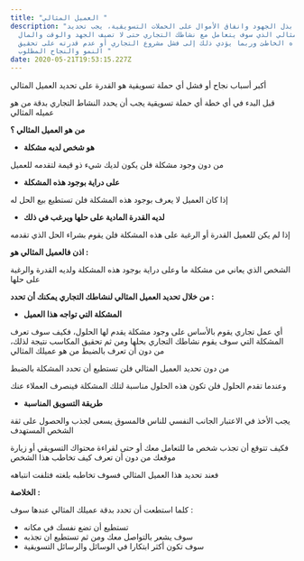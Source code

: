 ```yaml
---
title: "العميل المثالي "
description: "قبل بذل الجهود وانفاق الأموال على الحملات التسويقية، يجب تحديد
  عميلك المثالي الذي سوف يتعامل مع نشاطك التجاري حتى لا تضيف الجهد والوقت والمال
  في الاتجاه الخاطئ وربما يؤدي ذلك إلى فشل مشروع التجاري أو عدم قدرته على تحقيق
  النمو والنجاح المطلوب "
date: 2020-05-21T19:53:15.227Z
---
```



أكبر أسباب نجاح أو فشل أي حملة تسويقية هو القدرة على تحديد العميل المثالي

قبل البدء في أي خطة أي حملة تسويقية يجب أن يحدد النشاط التجاري بدقة من هو عميله المثالي



**من هو العميل المثالي ؟**



* **هو شخص لديه مشكلة**



من دون وجود مشكلة فلن يكون لديك شيء ذو قيمة لتقدمه للعميل



* **على دراية بوجود هذه المشكلة**



إذا كان العميل لا يعرف بوجود هذه المشكلة فلن تستطيع بيع الحل له



* **لديه القدرة المادية على حلها ويرغب في ذلك**



إذا لم يكن للعميل القدرة أو الرغبة على هذه المشكلة فلن يقوم بشراء الحل الذي تقدمه



**اذن فالعميل المثالي هو :**



الشخص الذي يعاني من مشكلة ما وعلى دراية بوجود هذه المشكلة ولديه القدرة والرغبة على حلها



**من خلال تحديد العميل المثالي لنشاطك التجاري يمكنك أن تحدد :**



* **المشكلة التي تواجه هذا العميل**



أي عمل تجاري يقوم بالأساس على وجود مشكلة يقدم لها الحلول، فكيف سوف تعرف المشكلة التي سوف يقوم نشاطك التجاري بحلها ومن ثم تحقيق المكاسب نتيجة لذلك، من دون أن تعرف بالضبط من هو عميلك المثالي



من دون تحديد العميل المثالي فلن تستطيع أن تحدد المشكلة بالضبط



وعندما تقدم الحلول فلن تكون هذه الحلول مناسبة لتلك المشكلة فينصرف العملاء عنك



* **طريقة التسويق المناسبة**



يجب الأخذ في الاعتبار الجانب النفسي للناس فالمسوق يسعى لجذب والحصول على ثقة الشخص المستهدف



فكيف تتوقع أن تجذب شخص ما للتعامل معك أو حتى لقراءة محتواك التسويقي أو زيارة موقعك من دون أن تعرف كيف تخاطب هذا الشخص



فعند تحديد هذا العميل المثالي فسوف تخاطبه بلغته فتلفت انتباهه



**الخلاصة :**

كلما استطعت أن تحدد بدقة عميلك المثالي عندها سوف :



* تستطيع أن تضع نفسك في مكانه
* سوف يشعر بالتواصل معك ومن ثم تستطيع ان تجذبه
* سوف تكون أكثر ابتكارا في الوسائل والرسائل التسويقية